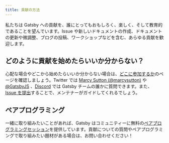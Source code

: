 ```yaml
---
title: 貢献の方法
---
```


私たちは Gatsby への貢献を、誰にとってもおもしろく、楽しく、そして教育的であることを望んでいます。Issue や新しいドキュメントの作成、ドキュメントの更新や微調整、ブログの投稿、ワークショップなどを含む、あらゆる貢献を歓迎します。

## どのように貢献を始めたらいいか分からない？

心配な場合やどこから始めたらいいか分からない場合は、[どこに参加するか](/contributing/where-to-participate/)のページを確認しましょう。Twitter では [Marcy Sutton (@marcysutton)](https://twitter.com/marcysutton) や [@GatsbyJS](https://twitter.com/gatsbyjs) 、[Discord](https://gatsby.dev/discord) では Gatsby チームの誰かに質問できます。また、 [Issue を提出](/contributing/how-to-file-an-issue/)することで、メンテナーがガイドしてくれるでしょう。

## ペアプログラミング

一緒に取り組みたいことがあれば、Gatsby はコミュニティーに無料の[ペアプログラミングセッション](/contributing/pair-programming/)を提供しています。貢献についての質問やペアプログラミングで取り組みたい題材がある場合は、お問い合わせください！

<GuideList slug={props.slug} />

